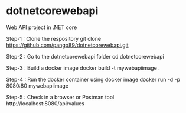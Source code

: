# dotnetcorewebapi
Web API project in .NET core

Step-1 : Clone the respository
git clone https://github.com/pango89/dotnetcorewebapi.git

Step-2 : Go to the dotnetcorewebapi folder
cd dotnetcorewebapi

Step-3 : Build a docker image
docker build -t mywebapiimage .

Step-4 : Run the docker container using docker image
docker run -d -p 8080:80 mywebapiimage

Step-5 : Check in a browser or Postman tool
http://localhost:8080/api/values
